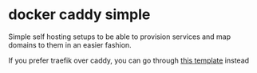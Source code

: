 # docker caddy simple

Simple self hosting setups to be able to provision services and map domains to them in an easier fashion.

If you prefer traefik over caddy, you can go through [this template](https://github.com/barelyhuman/easy-deploy-template) instead